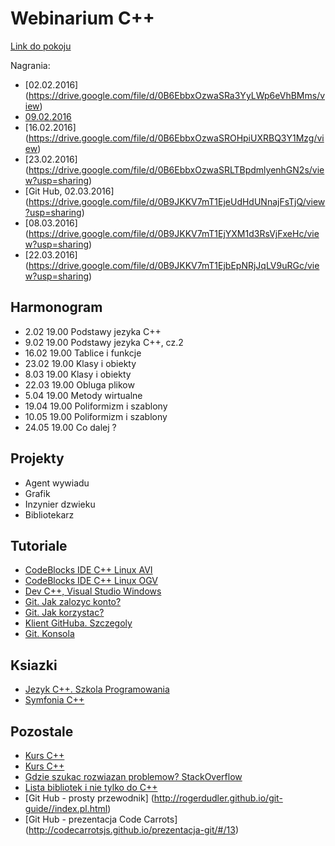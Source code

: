 Webinarium C++
==================

[Link do pokoju](https://mistrzowiekodowania.clickwebinar.com/cplusplus)

Nagrania:
- [02.02.2016] (https://drive.google.com/file/d/0B6EbbxOzwaSRa3YyLWp6eVhBMms/view)
- [09.02.2016](https://drive.google.com/file/d/0BzgO0hOQGTyGT0ZMNUpta0g2Wlk/view)
- [16.02.2016] (https://drive.google.com/file/d/0B6EbbxOzwaSROHpiUXRBQ3Y1Mzg/view)
- [23.02.2016] (https://drive.google.com/file/d/0B6EbbxOzwaSRLTBpdmlyenhGN2s/view?usp=sharing)
- [Git Hub, 02.03.2016] (https://drive.google.com/file/d/0B9JKKV7mT1EjeUdHdUNnajFsTjQ/view?usp=sharing)
- [08.03.2016] (https://drive.google.com/file/d/0B9JKKV7mT1EjYXM1d3RsVjFxeHc/view?usp=sharing)
- [22.03.2016] (https://drive.google.com/file/d/0B9JKKV7mT1EjbEpNRjJqLV9uRGc/view?usp=sharing)

Harmonogram
-----------

- 2.02 19.00 Podstawy jezyka C++
- 9.02 19.00 Podstawy jezyka C++, cz.2
- 16.02 19.00 Tablice i funkcje
- 23.02 19.00 Klasy i obiekty
- 8.03 19.00 Klasy i obiekty
- 22.03 19.00 Obluga plikow
- 5.04 19.00 Metody wirtualne
- 19.04 19.00 Poliformizm i szablony
- 10.05 19.00 Poliformizm i szablony
- 24.05 19.00 Co dalej ? 

Projekty
-----------
- Agent wywiadu
- Grafik
- Inzynier dzwieku
- Bibliotekarz

Tutoriale
-----------
- [CodeBlocks IDE C++ Linux AVI](https://www.dropbox.com/s/neo9d93n0vemzsy/Tutorial%20Linux%20CodeBlocks.avi?dl=0)
- [CodeBlocks IDE C++ Linux OGV](https://www.dropbox.com/s/5voogy05xo3idh8/Tutorial%20Linux%20CodeBlocks.ogv?dl=0)
- [Dev C++, Visual Studio Windows](https://www.dropbox.com/s/pp0r5mlb0yu1a1v/Tutorial%20Windows.avi?dl=0)
- [Git. Jak zalozyc konto?](https://www.youtube.com/watch?v=c3wkU2sQINc&feature=youtu.be)
- [Git. Jak korzystac?](https://www.youtube.com/watch?v=88LT17aRl7Y&feature=youtu.be)
- [Klient GitHuba. Szczegoly](https://www.dropbox.com/s/cidu19f1xc9ddrl/GitHub%20client%20details.avi?dl=0)
- [Git. Konsola](https://www.dropbox.com/s/owy6ji37ufkum6f/Git%20console.avi?dl=0)

Ksiazki
-----------
- [Jezyk C++. Szkola Programowania](http://helion.pl/ksiazki/jezyk-c-szkola-programowania-wydanie-vi-stephen-prata,cppri6.htm)
- [Symfonia C++](http://helion.pl/ksiazki/symfonia-c-standard-programowanie-w-jezyku-c-orientowane-obiektowo-tom-i-i-ii-jerzy-grebosz,a_006w.htm)

Pozostale
-----------

- [Kurs C++](http://algorytm.edu.pl/wstp-do-c)
- [Kurs C++](http://cpp0x.pl/)
- [Gdzie szukac rozwiazan problemow? StackOverflow](http://stackoverflow.com/)
- [Lista bibliotek i nie tylko do C++](http://www.cplusplus.com/reference/)
- [Git Hub - prosty przewodnik] (http://rogerdudler.github.io/git-guide//index.pl.html)
- [Git Hub - prezentacja Code Carrots] (http://codecarrotsjs.github.io/prezentacja-git/#/13)
